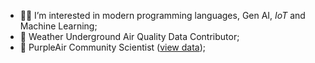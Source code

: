 - 👨‍💻 I’m interested in modern programming languages, Gen AI, _IoT_ and Machine Learning;
- 📡 Weather Underground Air Quality Data Contributor;
- 📡 PurpleAir Community Scientist ([view data](https://map.purpleair.com/1/mAQI/a10/p604800/cC0?select=165563));
